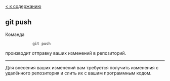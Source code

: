 [< к содержанию](./readme.md)

## git push

Команда 
```bash=
            git push
```
производит отправку ваших изменений в репозиторий.

---

Для внесения ваших изменений вам требуется получить изменения с удалённого репозитория и слить их с вашим программным кодом.